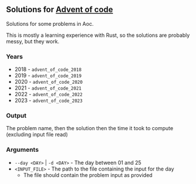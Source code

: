## Solutions for [Advent of code](https://adventofcode.com/)

Solutions for some problems in Aoc.

This is mostly a learning experience with Rust, so the solutions are probably messy, but they work.

### Years

* 2018 - `advent_of_code_2018`
* 2019 - `advent_of_code_2019`
* 2020 - `advent_of_code_2020`
* 2021 - `advent_of_code_2021`
* 2022 - `advent_of_code_2022`
* 2023 - `advent_of_code_2023`

### Output

The problem name, then the solution then the time it took to compute (excluding input file read)

### Arguments

* `--day <DAY>` | `-d <DAY>` - The day between 01 and 25
* `<INPUT_FILE>` - The path to the file containing the input for the day
    * The file should contain the problem input as provided